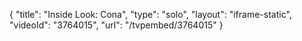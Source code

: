 {
    "title": "Inside Look: Cona",
    "type": "solo",
    "layout": "iframe-static",
    "videoId": "3764015",
    "url": "\/tvpembed\/3764015"
}